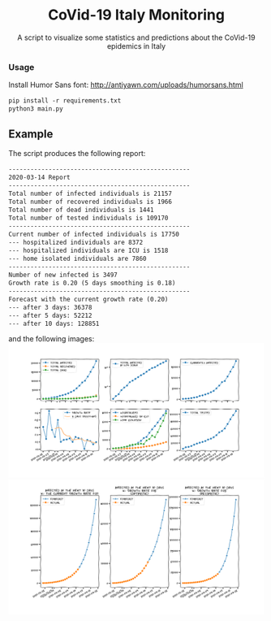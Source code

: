 <div align="center">

# CoVid-19 Italy Monitoring

A script to visualize some statistics and predictions about the CoVid-19 epidemics in Italy
</div>

### Usage
Install Humor Sans font: http://antiyawn.com/uploads/humorsans.html
```shell script
pip install -r requirements.txt
python3 main.py
```


## Example
The script produces the following report:
```
--------------------------------------------------
2020-03-14 Report
--------------------------------------------------
Total number of infected individuals is 21157
Total number of recovered individuals is 1966
Total number of dead individuals is 1441
Total number of tested individuals is 109170
--------------------------------------------------
Current number of infected individuals is 17750
--- hospitalized individuals are 8372
--- hospitalized individuals are ICU is 1518
--- home isolated individuals are 7860
--------------------------------------------------
Number of new infected is 3497
Growth rate is 0.20 (5 days smoothing is 0.18)
--------------------------------------------------
Forecast with the current growth rate (0.20)
--- after 3 days: 36378
--- after 5 days: 52212
--- after 10 days: 128851
```

and the following images:
![stats][example]
![forecast][forecast]

[example]: example.png
[forecast]: forecast.png

